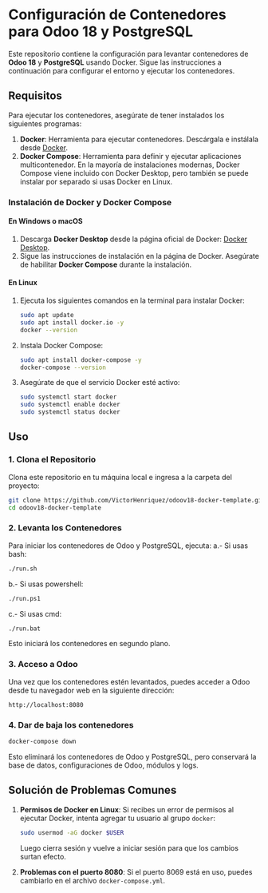 # Configuración de Contenedores para Odoo 18 y PostgreSQL

Este repositorio contiene la configuración para levantar contenedores de **Odoo 18** y **PostgreSQL** usando Docker. Sigue las instrucciones a continuación para configurar el entorno y ejecutar los contenedores.

## Requisitos

Para ejecutar los contenedores, asegúrate de tener instalados los siguientes programas:

1. **Docker**: Herramienta para ejecutar contenedores. Descárgala e instálala desde [Docker](https://www.docker.com/get-started).
2. **Docker Compose**: Herramienta para definir y ejecutar aplicaciones multicontenedor. En la mayoría de instalaciones modernas, Docker Compose viene incluido con Docker Desktop, pero también se puede instalar por separado si usas Docker en Linux.

### Instalación de Docker y Docker Compose

#### En Windows o macOS

1. Descarga **Docker Desktop** desde la página oficial de Docker: [Docker Desktop](https://www.docker.com/products/docker-desktop).
2. Sigue las instrucciones de instalación en la página de Docker. Asegúrate de habilitar **Docker Compose** durante la instalación.

#### En Linux

1. Ejecuta los siguientes comandos en la terminal para instalar Docker:
   ```bash
   sudo apt update
   sudo apt install docker.io -y
   docker --version
   ```
2. Instala Docker Compose:
   ```bash
   sudo apt install docker-compose -y
   docker-compose --version
   ```
3. Asegúrate de que el servicio Docker esté activo:
   ```bash
   sudo systemctl start docker
   sudo systemctl enable docker
   sudo systemctl status docker
   ```

## Uso

### 1. Clona el Repositorio

Clona este repositorio en tu máquina local e ingresa a la carpeta del proyecto:

```bash
git clone https://github.com/VictorHenriquez/odoov18-docker-template.git
cd odoov18-docker-template
```

### 2. Levanta los Contenedores

Para iniciar los contenedores de Odoo y PostgreSQL, ejecuta:
a.- Si usas bash:

```bash
./run.sh
```

b.- Si usas powershell:

```bash
./run.ps1
```

c.- Si usas cmd:

```bash
./run.bat
```

Esto iniciará los contenedores en segundo plano.

### 3. Acceso a Odoo

Una vez que los contenedores estén levantados, puedes acceder a Odoo desde tu navegador web en la siguiente dirección:

```plaintext
http://localhost:8080
```

### 4. Dar de baja los contenedores

```bash
docker-compose down
```

Esto eliminará los contenedores de Odoo y PostgreSQL, pero conservará la base de datos, configuraciones de Odoo, módulos y logs.

## Solución de Problemas Comunes

1. **Permisos de Docker en Linux**: Si recibes un error de permisos al ejecutar Docker, intenta agregar tu usuario al grupo `docker`:

   ```bash
   sudo usermod -aG docker $USER
   ```

   Luego cierra sesión y vuelve a iniciar sesión para que los cambios surtan efecto.

2. **Problemas con el puerto 8080**: Si el puerto 8069 está en uso, puedes cambiarlo en el archivo `docker-compose.yml`.
